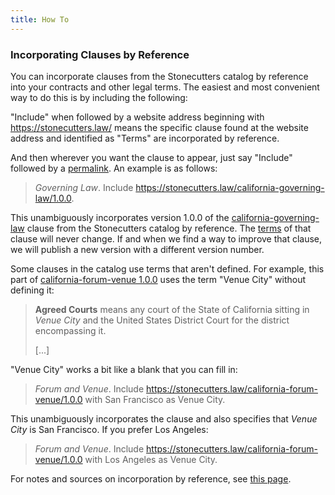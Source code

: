 ```yaml
---
title: How To
---
```


<h3 id="clauses">Incorporating Clauses by Reference</h3>

You can incorporate clauses from the Stonecutters catalog by reference into your contracts and other legal terms.  The easiest and most convenient way to do this is by including the following:

"Include" when followed by a website address beginning with https://stonecutters.law/ means the specific clause found at the website address and identified as "Terms" are incorporated by reference.

And then wherever you want the clause to appear, just say "Include" followed by a [permalink](https://en.wikipedia.org/wiki/Permalink). An example is as follows:

> _Governing Law_.  Include <https://stonecutters.law/california-governing-law/1.0.0>.

This unambiguously incorporates version 1.0.0 of the [california-governing-law](/california-governing-law) clause from the Stonecutters catalog by reference.  The [terms](/california-governing-law/1.0.0#terms) of that clause will never change.  If and when we find a way to improve that clause, we will publish a new version with a different version number.

Some clauses in the catalog use terms that aren't defined.  For example, this part of [california-forum-venue 1.0.0](/california-forum-venue/1.0.0) uses the term "Venue City" without defining it:

> **Agreed Courts** means any court of the State of California sitting in _Venue City_ and the United States District Court for the district encompassing it.
>
> [...]

"Venue City" works a bit like a blank that you can fill in:

> _Forum and Venue_.  Include <https://stonecutters.law/california-forum-venue/1.0.0> with San Francisco as Venue City.

This unambiguously incorporates the clause and also specifies that _Venue City_ is San Francisco.  If you prefer Los Angeles:

> _Forum and Venue_.  Include <https://stonecutters.law/california-forum-venue/1.0.0> with Los Angeles as Venue City.

For notes and sources on incorporation by reference, see [this page](/incorporation-by-reference).

